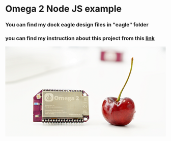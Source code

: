 # Omega 2 Node JS example

### You can find my dock eagle design files in "eagle" folder

### you can find my instruction about this project from this <a href="">link</a>

<img src="img/omega.png">
